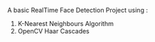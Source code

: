 A basic RealTime Face Detection Project using :
1. K-Nearest Neighbours Algorithm
2. OpenCV Haar Cascades 
